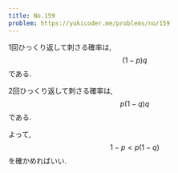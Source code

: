 ```yaml
---
title: No.159
problem: https://yukicoder.me/problems/no/159
---
```

1回ひっくり返して刺さる確率は, $$ (1-p)q $$ である.

2回ひっくり返して刺さる確率は, $$ p(1-q)q $$ である.

よって, $$ 1-p \lt p(1-q) $$ を確かめればいい.
